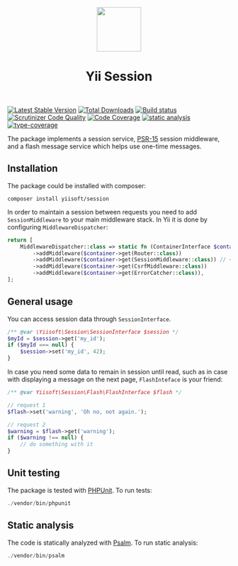 <p align="center">
    <a href="https://github.com/yiisoft" target="_blank">
        <img src="https://github.com/yiisoft.png" height="100px">
    </a>
    <h1 align="center">Yii Session</h1>
    <br>
</p>

[![Latest Stable Version](https://poser.pugx.org/yiisoft/session/v/stable.png)](https://packagist.org/packages/yiisoft/session)
[![Total Downloads](https://poser.pugx.org/yiisoft/session/downloads.png)](https://packagist.org/packages/yiisoft/session)
[![Build status](https://github.com/yiisoft/session/workflows/build/badge.svg)](https://github.com/yiisoft/session/actions?query=workflow%3Abuild)
[![Scrutinizer Code Quality](https://scrutinizer-ci.com/g/yiisoft/session/badges/quality-score.png?b=master)](https://scrutinizer-ci.com/g/yiisoft/session/?branch=master)
[![Code Coverage](https://scrutinizer-ci.com/g/yiisoft/session/badges/coverage.png?b=master)](https://scrutinizer-ci.com/g/yiisoft/session/?branch=master)
[![static analysis](https://github.com/yiisoft/session/workflows/static%20analysis/badge.svg)](https://github.com/yiisoft/session/actions?query=workflow%3A%22static+analysis%22)
[![type-coverage](https://shepherd.dev/github/yiisoft/session/coverage.svg)](https://shepherd.dev/github/yiisoft/session)

The package implements a session service, [PSR-15](https://www.php-fig.org/psr/psr-15/) session middleware,
and a flash message service which helps use one-time messages.

## Installation

The package could be installed with composer:

```
composer install yiisoft/session
```

In order to maintain a session between requests you need to add `SessionMiddleware` to your main middleware stack.
In Yii it is done by configuring `MiddlewareDispatcher`:

```php
return [
    MiddlewareDispatcher::class => static fn (ContainerInterface $container) => (new MiddlewareDispatcher($container))
        ->addMiddleware($container->get(Router::class))
        ->addMiddleware($container->get(SessionMiddleware::class)) // <-- here
        ->addMiddleware($container->get(CsrfMiddleware::class))
        ->addMiddleware($container->get(ErrorCatcher::class)),
];
```

## General usage

You can access session data through `SessionInterface`.

```php
/** @var \Yiisoft\Session\SessionInterface $session */
$myId = $session->get('my_id');
if ($myId === null) {
    $session->set('my_id', 42);
}
```

In case you need some data to remain in session until read, such as in case with displaying a message on the next page,
`FlashInteface` is your friend:

```php
/** @var Yiisoft\Session\Flash\FlashInterface $flash */

// request 1
$flash->set('warning', 'Oh no, not again.');

// request 2
$warning = $flash->get('warning');
if ($warning !== null) {
    // do something with it
}
```

## Unit testing

The package is tested with [PHPUnit](https://phpunit.de/). To run tests:

```php
./vendor/bin/phpunit
```

## Static analysis

The code is statically analyzed with [Psalm](https://psalm.dev/). To run static analysis:

```php
./vendor/bin/psalm
```
